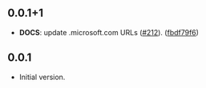 ## 0.0.1+1

 - **DOCS**: update <xx>.microsoft.com URLs ([#212](https://github.com/dart-windows/dartwinrt/issues/212)). ([fbdf79f6](https://github.com/dart-windows/dartwinrt/commit/fbdf79f6a4e6fa3991ce6ed59379e260d2b734b3))

## 0.0.1

- Initial version.
